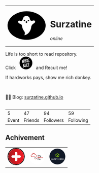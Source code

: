 
<table>
<tr>
<td>
<img src="./image/ghost.gif" width="120px" style="border-radius: 50%;">
</td>

<td>

# Surzatine
*online*
</td>
</table>

Life is too short to read repository.<br>
Click &nbsp;
<a href="#"><img src="./image/hireme.png" width="40px"></a> &nbsp; and Recuit me!

If hardworks pays, show me rich donkey.

</br>

👨‍💻 Blog: <a href="https://surzatine.github.io">surzatine.github.io</a>
<br/></br>
<table>
<tr>
<td>5</td>
<td>47</td>
<td>94</td>
<td>59</td>
</tr>
<tr>
<td>Event</td>
<td>Friends</td>
<td>Followers</td>
<td>Following</td>
</tr>
</table>

## Achivement

<table>
<tr>


<td><img src="./image/add.png" width="50px" style="border-radius: 50%; border:2px black solid;"></td>

<td><img src="./image/thm.png" width="50px" style="border-radius: 50%;"></td>

<td><img src="./image/htb.png" width="50px" style="border-radius: 50%;"></td>

</tr>
</table>



